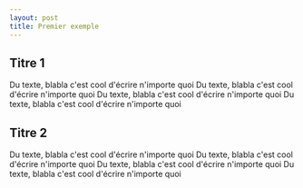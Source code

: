 ```yaml
---
layout: post
title: Premier exemple
---
```



## Titre 1

Du texte, blabla c'est cool d'écrire n'importe quoi 
Du texte, blabla c'est cool d'écrire n'importe quoi 
Du texte, blabla c'est cool d'écrire n'importe quoi 
Du texte, blabla c'est cool d'écrire n'importe quoi 



## Titre 2



Du texte, blabla c'est cool d'écrire n'importe quoi 
Du texte, blabla c'est cool d'écrire n'importe quoi 
Du texte, blabla c'est cool d'écrire n'importe quoi 
Du texte, blabla c'est cool d'écrire n'importe quoi 
